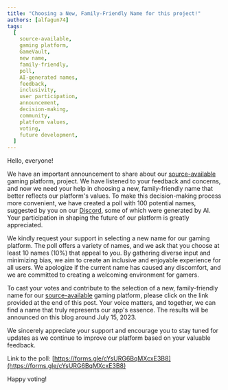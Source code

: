 ```yaml
---
title: "Choosing a New, Family-Friendly Name for this project!"
authors: [alfagun74]
tags:
  [
    source-available,
    gaming platform,
    GameVault,
    new name,
    family-friendly,
    poll,
    AI-generated names,
    feedback,
    inclusivity,
    user participation,
    announcement,
    decision-making,
    community,
    platform values,
    voting,
    future development,
  ]
---
```


Hello, everyone!

We have an important announcement to share about our [source-available](https://en.wikipedia.org/wiki/Source-available_software) gaming platform, project. We have listened to your feedback and concerns, and now we need your help in choosing a new, family-friendly name that better reflects our platform's values. <!-- truncate --> To make this decision-making process more convenient, we have created a poll with 100 potential names, suggested by you on our [Discord](https://discord.gg/NEdNen2dSu), some of which were generated by AI. Your participation in shaping the future of our platform is greatly appreciated.

We kindly request your support in selecting a new name for our gaming platform. The poll offers a variety of names, and we ask that you choose at least 10 names (10%) that appeal to you. By gathering diverse input and minimizing bias, we aim to create an inclusive and enjoyable experience for all users. We apologize if the current name has caused any discomfort, and we are committed to creating a welcoming environment for gamers.

To cast your votes and contribute to the selection of a new, family-friendly name for our [source-available](https://en.wikipedia.org/wiki/Source-available_software) gaming platform, please click on the link provided at the end of this post. Your voice matters, and together, we can find a name that truly represents our app's essence. The results will be announced on this blog around July 15, 2023.

We sincerely appreciate your support and encourage you to stay tuned for updates as we continue to improve our platform based on your valuable feedback.

Link to the poll: [https://forms.gle/cYsURG6BqMXcxE3B8](https://forms.gle/cYsURG6BqMXcxE3B8)

Happy voting!
